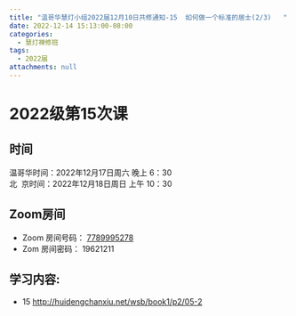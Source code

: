 ```yaml
---
title: "温哥华慧灯小组2022届12月10日共修通知-15  如何做一个标准的居士(2/3)   "
date: 2022-12-14 15:13:00-08:00
categories:
  - 慧灯禅修班
tags:
  - 2022届
attachments: null
---
```

# 2022级第15次课

## 时间

温哥华时间：2022年12月17日周六 晚上 6：30\
北  京时间：2022年12月18日周日 上午 10：30

## Zoom房间

* Zoom 房间号码： [7789995278](https://us02web.zoom.us/j/7789995278?pwd=VjZmbWJFY2k2K0E5RVB2cTNIQmhqUT09)
* Zom 房间密码： 19621211

## 学习内容:

* 15  ﻿http://huidengchanxiu.net/wsb/book1/p2/05-2